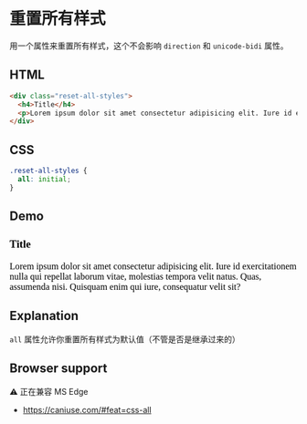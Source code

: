 # 重置所有样式

用一个属性来重置所有样式，这个不会影响 `direction` 和 `unicode-bidi` 属性。

## HTML

```html
<div class="reset-all-styles">
  <h4>Title</h4>
  <p>Lorem ipsum dolor sit amet consectetur adipisicing elit. Iure id exercitationem nulla qui repellat laborum vitae, molestias tempora velit natus. Quas, assumenda nisi. Quisquam enim qui iure, consequatur velit sit?</p>
</div>
```

## CSS

```css
.reset-all-styles {
  all: initial;
}
```

## Demo

<div class="snippet-demo">
  <div class="snippet-demo__reset-all-styles">
    <h3>Title</h3>
    <p>Lorem ipsum dolor sit amet consectetur adipisicing elit. Iure id exercitationem nulla qui repellat laborum vitae, molestias tempora velit natus. Quas, assumenda nisi. Quisquam enim qui iure, consequatur velit sit?</p>
  </div>
</div>

<style>
.snippet-demo__reset-all-styles {
  all: initial;
}
</style>

## Explanation

`all` 属性允许你重置所有样式为默认值（不管是否是继承过来的）

## Browser support

<span class="snippet__support-note">⚠️ 正在兼容 MS Edge</span>

- https://caniuse.com/#feat=css-all

<!-- tags: visual -->
